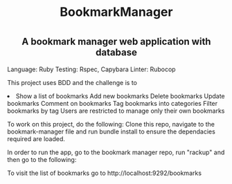 <h1 align="center">BookmarkManager<h1>
<h2 align="center">A bookmark manager web application with database</h2>

Language: Ruby 
Testing: Rspec, Capybara
Linter: Rubocop

This project uses BDD and the challenge is to 

<li>
Show a list of bookmarks
Add new bookmarks
Delete bookmarks
Update bookmarks
Comment on bookmarks
Tag bookmarks into categories
Filter bookmarks by tag
Users are restricted to manage only their own bookmarks
</li>

To work on this project, do the following: Clone this repo, navigate to the bookmark-manager file and run bundle install to ensure the dependacies required are loaded. 

In order to run the app, go to the bookmark manager repo, run "rackup" and then go to the following:

To visit the list of bookmarks go to http://localhost:9292/bookmarks


